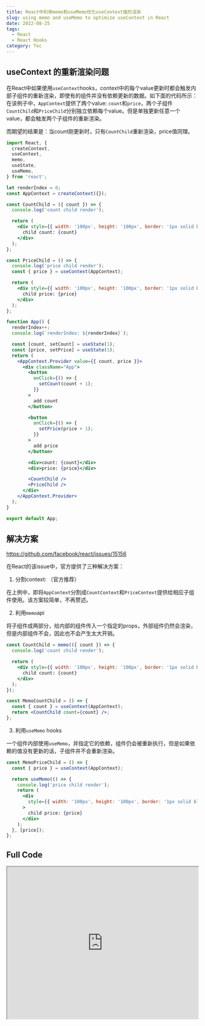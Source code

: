 ```yaml
---
title: React中利用memo和useMemo优化useContext值的渲染
slug: using memo and useMemo to optimize useContext in React
date: 2022-08-25
tags: 
  - React
  - React Hooks
category: Tec
---
```


## useContext 的重新渲染问题

在React中如果使用`useContext`hooks，context中的每个value更新时都会触发内部子组件的重新渲染，即使有的组件并没有依赖更新的数据。如下面的代码所示：在该例子中，`AppContext`提供了两个value: `count`和`price`，两个子组件`CountChild`和`PriceChild`分别独立依赖每个value。但是单独更新任意一个value，都会触发两个子组件的重新渲染。

而期望的结果是：当count刚更新时，只有`CountChild`重新渲染，price值同理。

```jsx
import React, {
  createContext,
  useContext,
  memo,
  useState,
  useMemo,
} from 'react';

let renderIndex = 0;
const AppContext = createContext({});

const CountChild = ({ count }) => {
  console.log('count child render');

  return (
    <div style={{ width: '100px', height: '100px', border: '1px solid black' }}>
      child count: {count}
    </div>
  );
};

const PriceChild = () => {
  console.log('price child render');
  const { price } = useContext(AppContext);

  return (
    <div style={{ width: '100px', height: '100px', border: '1px solid black' }}>
      child price: {price}
    </div>
  );
};

function App() {
  renderIndex++;
  console.log(`renderIndex: ${renderIndex}`);

  const [count, setCount] = useState(1);
  const [price, setPrice] = useState(1);
  return (
    <AppContext.Provider value={{ count, price }}>
      <div className="App">
        <button
          onClick={() => {
            setCount(count + 1);
          }}
        >
          add count
        </button>

        <button
          onClick={() => {
            setPrice(price + 1);
          }}
        >
          add price
        </button>

        <div>count: {count}</div>
        <div>price: {price}</div>

        <CountChild />
        <PriceChild />
      </div>
    </AppContext.Provider>
  );
}

export default App;
```

## 解决方案

https://github.com/facebook/react/issues/15156

在React的该issue中，官方提供了三种解决方案：

1. 分割context: （官方推荐）

在上例中，即将`AppContext`分割成`CountContext`和`PriceContext`提供给相应子组件使用。该方案较简单，不再赘述。

2. 利用`memo`api

将子组件成两部分，给内部的组件传入一个指定的props，外部组件仍然会渲染，但是内部组件不会，因此也不会产生太大开销。

```jsx
const CountChild = memo(({ count }) => {
  console.log('count child render');

  return (
    <div style={{ width: '100px', height: '100px', border: '1px solid black' }}>
      child count: {count}
    </div>
  );
});

const MemoCountChild = () => {
  const { count } = useContext(AppContext);
  return <CountChild count={count} />;
};
```

3. 利用`useMemo` hooks

一个组件内部使用`useMemo`，并指定它的依赖，组件仍会被重新执行，但是如果依赖的值没有更新的话，子组件并不会重新渲染。

```jsx
const MemoPriceChild = () => {
  const { price } = useContext(AppContext);

  return useMemo(() => {
    console.log('price child render');
    return (
      <div
        style={{ width: '100px', height: '100px', border: '1px solid black' }}
      >
        child price: {price}
      </div>
    );
  }, [price]);
};
```

## Full Code

<iframe src="https://stackblitz.com/edit/react-h3dmvb?embed=1&file=src/App.js" width="100%" height="400px"></iframe>


